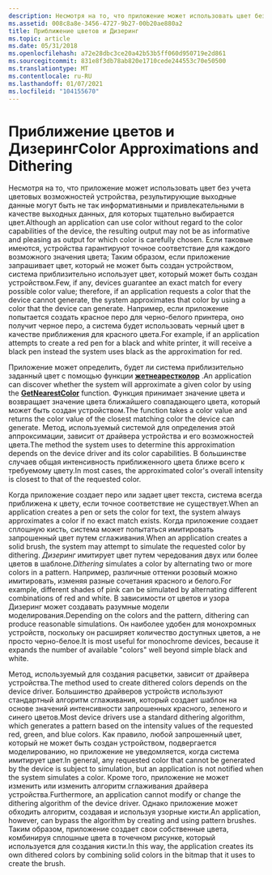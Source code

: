 ```yaml
---
description: Несмотря на то, что приложение может использовать цвет без учета цветовых возможностей устройства, результирующие выходные данные могут быть не так информативными и привлекательными в качестве выходных данных, для которых тщательно выбирается цвет.
ms.assetid: 008c8a8e-3456-4727-9b27-00b20ae880a2
title: Приближение цветов и Дизеринг
ms.topic: article
ms.date: 05/31/2018
ms.openlocfilehash: a72e28dbc3ce20a42b53b5ff060d950719e2d861
ms.sourcegitcommit: 831e8f3db78ab820e1710cede244553c70e50500
ms.translationtype: MT
ms.contentlocale: ru-RU
ms.lasthandoff: 01/07/2021
ms.locfileid: "104155670"
---
```

# <a name="color-approximations-and-dithering"></a><span data-ttu-id="a816e-103">Приближение цветов и Дизеринг</span><span class="sxs-lookup"><span data-stu-id="a816e-103">Color Approximations and Dithering</span></span>

<span data-ttu-id="a816e-104">Несмотря на то, что приложение может использовать цвет без учета цветовых возможностей устройства, результирующие выходные данные могут быть не так информативными и привлекательными в качестве выходных данных, для которых тщательно выбирается цвет.</span><span class="sxs-lookup"><span data-stu-id="a816e-104">Although an application can use color without regard to the color capabilities of the device, the resulting output may not be as informative and pleasing as output for which color is carefully chosen.</span></span> <span data-ttu-id="a816e-105">Если таковые имеются, устройства гарантируют точное соответствие для каждого возможного значения цвета; Таким образом, если приложение запрашивает цвет, который не может быть создан устройством, система приблизительно использует цвет, который может быть создан устройством.</span><span class="sxs-lookup"><span data-stu-id="a816e-105">Few, if any, devices guarantee an exact match for every possible color value; therefore, if an application requests a color that the device cannot generate, the system approximates that color by using a color that the device can generate.</span></span> <span data-ttu-id="a816e-106">Например, если приложение попытается создать красное перо для черно-белого принтера, оно получит черное перо, а система будет использовать черный цвет в качестве приближения для красного цвета.</span><span class="sxs-lookup"><span data-stu-id="a816e-106">For example, if an application attempts to create a red pen for a black and white printer, it will receive a black pen instead the system uses black as the approximation for red.</span></span>

<span data-ttu-id="a816e-107">Приложение может определить, будет ли система приблизительно заданный цвет с помощью функции [**жетнеарестколор**](/windows/desktop/api/Wingdi/nf-wingdi-getnearestcolor) .</span><span class="sxs-lookup"><span data-stu-id="a816e-107">An application can discover whether the system will approximate a given color by using the [**GetNearestColor**](/windows/desktop/api/Wingdi/nf-wingdi-getnearestcolor) function.</span></span> <span data-ttu-id="a816e-108">Функция принимает значение цвета и возвращает значение цвета ближайшего совпадающего цвета, который может быть создан устройством.</span><span class="sxs-lookup"><span data-stu-id="a816e-108">The function takes a color value and returns the color value of the closest matching color the device can generate.</span></span> <span data-ttu-id="a816e-109">Метод, используемый системой для определения этой аппроксимации, зависит от драйвера устройства и его возможностей цвета.</span><span class="sxs-lookup"><span data-stu-id="a816e-109">The method the system uses to determine this approximation depends on the device driver and its color capabilities.</span></span> <span data-ttu-id="a816e-110">В большинстве случаев общая интенсивность приближенного цвета ближе всего к требуемому цвету.</span><span class="sxs-lookup"><span data-stu-id="a816e-110">In most cases, the approximated color's overall intensity is closest to that of the requested color.</span></span>

<span data-ttu-id="a816e-111">Когда приложение создает перо или задает цвет текста, система всегда приближена к цвету, если точное соответствие не существует.</span><span class="sxs-lookup"><span data-stu-id="a816e-111">When an application creates a pen or sets the color for text, the system always approximates a color if no exact match exists.</span></span> <span data-ttu-id="a816e-112">Когда приложение создает сплошную кисть, система может попытаться имитировать запрошенный цвет путем сглаживания.</span><span class="sxs-lookup"><span data-stu-id="a816e-112">When an application creates a solid brush, the system may attempt to simulate the requested color by dithering.</span></span> <span data-ttu-id="a816e-113">*Дизеринг* имитирует цвет путем чередования двух или более цветов в шаблоне.</span><span class="sxs-lookup"><span data-stu-id="a816e-113">*Dithering* simulates a color by alternating two or more colors in a pattern.</span></span> <span data-ttu-id="a816e-114">Например, различные оттенки розовый можно имитировать, изменяя разные сочетания красного и белого.</span><span class="sxs-lookup"><span data-stu-id="a816e-114">For example, different shades of pink can be simulated by alternating different combinations of red and white.</span></span> <span data-ttu-id="a816e-115">В зависимости от цветов и узора Дизеринг может создавать разумные модели моделирования.</span><span class="sxs-lookup"><span data-stu-id="a816e-115">Depending on the colors and the pattern, dithering can produce reasonable simulations.</span></span> <span data-ttu-id="a816e-116">Он наиболее удобен для монохромных устройств, поскольку он расширяет количество доступных цветов, а не просто черно-белое.</span><span class="sxs-lookup"><span data-stu-id="a816e-116">It is most useful for monochrome devices, because it expands the number of available "colors" well beyond simple black and white.</span></span>

<span data-ttu-id="a816e-117">Метод, используемый для создания расцветки, зависит от драйвера устройства.</span><span class="sxs-lookup"><span data-stu-id="a816e-117">The method used to create dithered colors depends on the device driver.</span></span> <span data-ttu-id="a816e-118">Большинство драйверов устройств используют стандартный алгоритм сглаживания, который создает шаблон на основе значений интенсивности запрошенных красного, зеленого и синего цветов.</span><span class="sxs-lookup"><span data-stu-id="a816e-118">Most device drivers use a standard dithering algorithm, which generates a pattern based on the intensity values of the requested red, green, and blue colors.</span></span> <span data-ttu-id="a816e-119">Как правило, любой запрошенный цвет, который не может быть создан устройством, подвергается моделированию, но приложение не уведомляется, когда система имитирует цвет.</span><span class="sxs-lookup"><span data-stu-id="a816e-119">In general, any requested color that cannot be generated by the device is subject to simulation, but an application is not notified when the system simulates a color.</span></span> <span data-ttu-id="a816e-120">Кроме того, приложение не может изменить или изменить алгоритм сглаживания драйвера устройства.</span><span class="sxs-lookup"><span data-stu-id="a816e-120">Furthermore, an application cannot modify or change the dithering algorithm of the device driver.</span></span> <span data-ttu-id="a816e-121">Однако приложение может обходить алгоритм, создавая и используя узорные кисти.</span><span class="sxs-lookup"><span data-stu-id="a816e-121">An application, however, can bypass the algorithm by creating and using pattern brushes.</span></span> <span data-ttu-id="a816e-122">Таким образом, приложение создает свои собственные цвета, комбинируя сплошные цвета в точечном рисунке, который используется для создания кисти.</span><span class="sxs-lookup"><span data-stu-id="a816e-122">In this way, the application creates its own dithered colors by combining solid colors in the bitmap that it uses to create the brush.</span></span>

 

 




